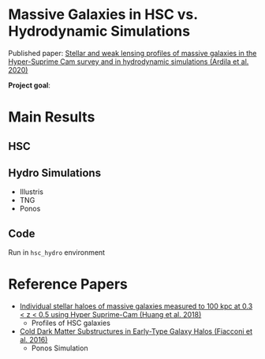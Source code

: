 # Massive Galaxies in HSC vs. Hydrodynamic Simulations
Published paper: [Stellar and weak lensing profiles of massive galaxies in the Hyper-Suprime Cam survey and in hydrodynamic simulations (Ardila et al. 2020)](https://ui.adsabs.harvard.edu/abs/2021MNRAS.500..432A/abstract)

**Project goal**: 

# Main Results

## HSC

## Hydro Simulations
* Illustris
* TNG
* Ponos


## Code
Run in `hsc_hydro` environment

# Reference Papers
- [Individual stellar haloes of massive galaxies measured to 100 kpc at 0.3 < z < 0.5 using Hyper Suprime-Cam (Huang et al. 2018)](https://ui.adsabs.harvard.edu/abs/2018MNRAS.475.3348H/abstract) 
   - Profiles of HSC galaxies
- [Cold Dark Matter Substructures in Early-Type Galaxy Halos (Fiacconi et al. 2016)](https://ui.adsabs.harvard.edu/abs/2016ApJ...824..144F/abstract)
   - Ponos Simulation
